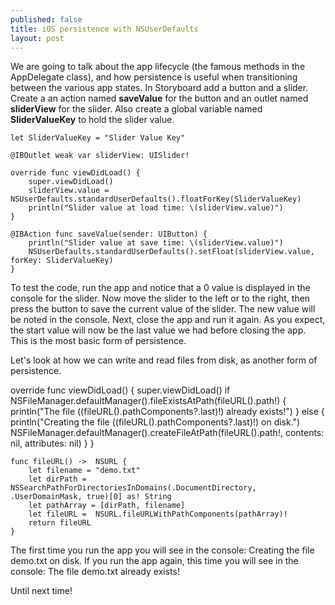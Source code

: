 ```yaml
---
published: false
title: iOS persistence with NSUserDefaults
layout: post
---
```

We are going to talk about the app lifecycle (the famous methods in the AppDelegate class), and how persistence is useful when transitioning between the various app states. In Storyboard add a button and a slider. Create a an action named __saveValue__ for the button and an outlet named __sliderView__ for the slider. Also create a global variable named __SliderValueKey__ to hold the slider value.

    let SliderValueKey = "Slider Value Key"
    
    @IBOutlet weak var sliderView: UISlider!
    
    override func viewDidLoad() {
        super.viewDidLoad()
        sliderView.value = NSUserDefaults.standardUserDefaults().floatForKey(SliderValueKey)
        println("Slider value at load time: \(sliderView.value)")
    }
    
    @IBAction func saveValue(sender: UIButton) {
        println("Slider value at save time: \(sliderView.value)")
        NSUserDefaults.standardUserDefaults().setFloat(sliderView.value, forKey: SliderValueKey)
    }

To test the code, run the app and notice that a 0 value is displayed in the console for the slider. Now move the slider to the left or to the right, then press the button to save the current value of the slider. The new value will be noted in the console. Next, close the app and run it again. As you expect, the start value will now be the last value we had before closing the app. This is the most basic form of persistence.

Let's look at how we can write and read files from disk, as another form of persistence.

override func viewDidLoad() {
        super.viewDidLoad()
        if NSFileManager.defaultManager().fileExistsAtPath(fileURL().path!) {
            println("The file \((fileURL().pathComponents?.last)!) already exists!")
        } else {
            println("Creating the file \((fileURL().pathComponents?.last)!) on disk.")
            NSFileManager.defaultManager().createFileAtPath(fileURL().path!, contents: nil, attributes: nil)
        }
    }
    
    func fileURL() ->  NSURL {
        let filename = "demo.txt"
        let dirPath = NSSearchPathForDirectoriesInDomains(.DocumentDirectory, .UserDomainMask, true)[0] as! String
        let pathArray = [dirPath, filename]
        let fileURL =  NSURL.fileURLWithPathComponents(pathArray)!
        return fileURL
    }

The first time you run the app you will see in the console:
    Creating the file demo.txt on disk.
If you run the app again, this time you will see in the console:
    The file demo.txt already exists!

Until next time!